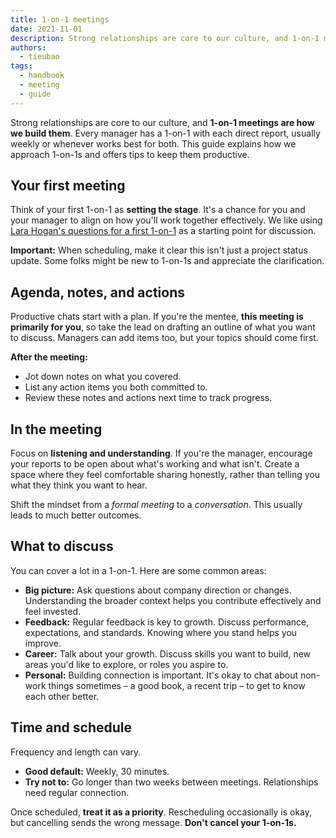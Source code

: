 ```yaml
---
title: 1-on-1 meetings
date: 2021-11-01
description: Strong relationships are core to our culture, and 1-on-1 meetings are how we build them. Managers meet with direct reports regularly (usually weekly) to connect. Here's how we do 1-on-1s and tips to make them count.
authors:
  - tieubao
tags:
  - handbook
  - meeting
  - guide
---
```


Strong relationships are core to our culture, and **1-on-1 meetings are how we build them**. Every manager has a 1-on-1 with each direct report, usually weekly or whenever works best for both. This guide explains how we approach 1-on-1s and offers tips to keep them productive.

## Your first meeting

Think of your first 1-on-1 as **setting the stage**. It's a chance for you and your manager to align on how you'll work together effectively. We like using [Lara Hogan's questions for a first 1-on-1](https://larahogan.me/blog/first-one-on-one-questions/) as a starting point for discussion.

**Important:** When scheduling, make it clear this isn't just a project status update. Some folks might be new to 1-on-1s and appreciate the clarification.

## Agenda, notes, and actions

Productive chats start with a plan. If you're the mentee, **this meeting is primarily for you**, so take the lead on drafting an outline of what you want to discuss. Managers can add items too, but your topics should come first.

**After the meeting:**

- Jot down notes on what you covered.
- List any action items you both committed to.
- Review these notes and actions next time to track progress.

## In the meeting

Focus on **listening and understanding**. If you're the manager, encourage your reports to be open about what's working and what isn't. Create a space where they feel comfortable sharing honestly, rather than telling you what they think you want to hear.

Shift the mindset from a _formal meeting_ to a _conversation_. This usually leads to much better outcomes.

## What to discuss

You can cover a lot in a 1-on-1. Here are some common areas:

- **Big picture:** Ask questions about company direction or changes. Understanding the broader context helps you contribute effectively and feel invested.
- **Feedback:** Regular feedback is key to growth. Discuss performance, expectations, and standards. Knowing where you stand helps you improve.
- **Career:** Talk about your growth. Discuss skills you want to build, new areas you'd like to explore, or roles you aspire to.
- **Personal:** Building connection is important. It's okay to chat about non-work things sometimes – a good book, a recent trip – to get to know each other better.

## Time and schedule

Frequency and length can vary.

- **Good default:** Weekly, 30 minutes.
- **Try not to:** Go longer than two weeks between meetings. Relationships need regular connection.

Once scheduled, **treat it as a priority**. Rescheduling occasionally is okay, but cancelling sends the wrong message. **Don't cancel your 1-on-1s.**
